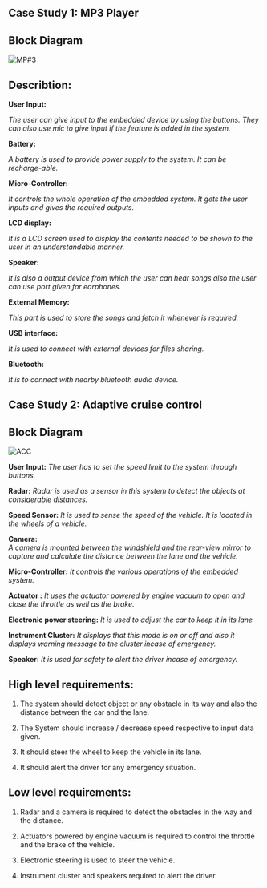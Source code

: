 ## Case Study 1: MP3 Player

## Block Diagram


![MP#3](https://user-images.githubusercontent.com/75168665/154838033-c88393af-bfd5-478c-a5f2-732b3b6e8e6b.jpeg)










## Describtion:

**User Input:**  

*The user can give input to the embedded device by using the buttons. They can also use mic to give input if the feature is added in the system.* 

**Battery:**  

*A battery is used to provide power supply to the system. It can be recharge-able.* 

**Micro-Controller:**   

*It controls the whole operation of the embedded system. It gets the user inputs and gives the required outputs.* 

**LCD display:**   
   
*It is a LCD screen used to display the contents needed to be shown to the user in an understandable manner.*

**Speaker:**    
    
*It is also a output device from which the user can hear songs also the user can use port given for earphones.*

**External Memory:**    
    
*This part is used to store the songs and fetch it whenever is required.*

**USB interface:**     

*It is used to connect with external devices for files sharing.*

**Bluetooth:** 

*It is to connect with nearby bluetooth audio device.*                      




## Case Study 2: Adaptive cruise control

## Block Diagram


![ACC](https://user-images.githubusercontent.com/75168665/154838094-6f649bc0-ebe4-480d-a232-59d8751cad15.jpeg)









**User Input:** 
*The user has to set the speed limit to the system through buttons.* 

**Radar:** 
*Radar is used as a sensor in this system to detect the objects at considerable distances.*

**Speed Sensor:** 
*It is used to sense the speed of the vehicle. It is located in the wheels of a vehicle.* 

**Camera:**  
          *A camera is mounted between the windshield and the rear-view mirror to capture and calculate the distance between the lane and the vehicle.* 

**Micro-Controller:** 
*It controls the various operations of the embedded system.*  

**Actuator :** 
*It uses the actuator powered by engine vacuum to open and close the throttle as well as the brake.* 

**Electronic power steering:** 
*It is used to adjust the car to keep it in its lane* 

**Instrument Cluster:** 
*It displays that this mode is on or off and also it displays warning message to the cluster incase of emergency.* 

**Speaker:** 
*It is used for safety to alert the driver incase of emergency.*



## High level requirements:

 1. The system should detect object or any obstacle in its way and also the distance between the car and the lane.
 
 2. The System should increase / decrease speed respective to input data given.
 
 3. It should steer the wheel to keep the vehicle in its lane.
 
 4. It should alert the driver for any emergency situation.
 
## Low level requirements:
 
 1. Radar and a camera is required to detect the obstacles in the way and the distance.

 2. Actuators powered by engine vacuum is required to control the throttle and the brake of the vehicle.

 3. Electronic steering is used to steer the vehicle.

 4. Instrument cluster and speakers required to alert the driver.

 


 
